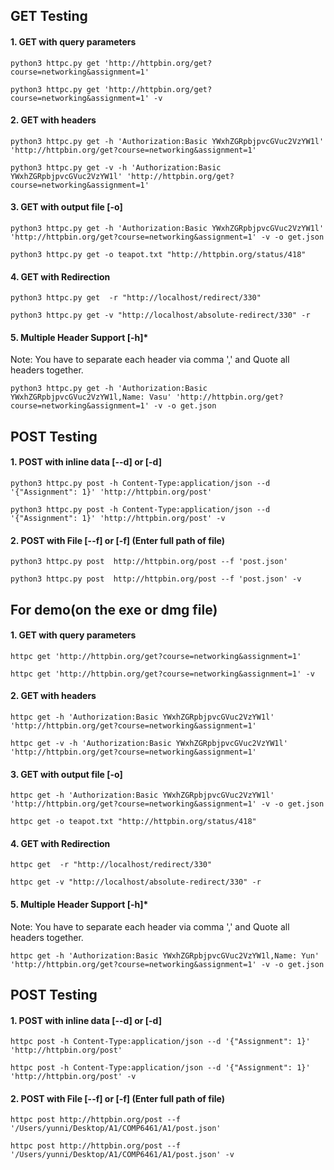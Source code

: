 ## GET Testing

#### 1. GET with query parameters

```python3 httpc.py get 'http://httpbin.org/get?course=networking&assignment=1'``` 

```python3 httpc.py get 'http://httpbin.org/get?course=networking&assignment=1' -v``` 

#### 2. GET with headers

```python3 httpc.py get -h 'Authorization:Basic YWxhZGRpbjpvcGVuc2VzYW1l' 'http://httpbin.org/get?course=networking&assignment=1'``` 

```python3 httpc.py get -v -h 'Authorization:Basic YWxhZGRpbjpvcGVuc2VzYW1l' 'http://httpbin.org/get?course=networking&assignment=1'``` 

#### 3. GET with output file [-o]

```python3 httpc.py get -h 'Authorization:Basic YWxhZGRpbjpvcGVuc2VzYW1l' 'http://httpbin.org/get?course=networking&assignment=1' -v -o get.json``` 

```python3 httpc.py get -o teapot.txt "http://httpbin.org/status/418"``` 

#### 4. GET with Redirection

```python3 httpc.py get  -r "http://localhost/redirect/330"``` 

```python3 httpc.py get -v "http://localhost/absolute-redirect/330" -r```

#### 5. Multiple Header Support [-h]*

Note: You have to separate each header via comma ',' and Quote all headers together.

```python3 httpc.py get -h 'Authorization:Basic YWxhZGRpbjpvcGVuc2VzYW1l,Name: Vasu' 'http://httpbin.org/get?course=networking&assignment=1' -v -o get.json``` 

## POST Testing 

#### 1. POST with inline data [--d] or [-d]

```python3 httpc.py post -h Content-Type:application/json --d '{"Assignment": 1}' 'http://httpbin.org/post'``` 

```python3 httpc.py post -h Content-Type:application/json --d '{"Assignment": 1}' 'http://httpbin.org/post' -v``` 

#### 2. POST with File [--f] or [-f] (Enter full path of file)

```python3 httpc.py post  http://httpbin.org/post --f 'post.json'``` 

```python3 httpc.py post  http://httpbin.org/post --f 'post.json' -v``` 

## For demo(on the exe or dmg file)

#### 1. GET with query parameters

```httpc get 'http://httpbin.org/get?course=networking&assignment=1'``` 

```httpc get 'http://httpbin.org/get?course=networking&assignment=1' -v``` 

#### 2. GET with headers

```httpc get -h 'Authorization:Basic YWxhZGRpbjpvcGVuc2VzYW1l' 'http://httpbin.org/get?course=networking&assignment=1'``` 

```httpc get -v -h 'Authorization:Basic YWxhZGRpbjpvcGVuc2VzYW1l' 'http://httpbin.org/get?course=networking&assignment=1'``` 

#### 3. GET with output file [-o]

```httpc get -h 'Authorization:Basic YWxhZGRpbjpvcGVuc2VzYW1l' 'http://httpbin.org/get?course=networking&assignment=1' -v -o get.json``` 

```httpc get -o teapot.txt "http://httpbin.org/status/418"``` 

#### 4. GET with Redirection

```httpc get  -r "http://localhost/redirect/330"``` 

```httpc get -v "http://localhost/absolute-redirect/330" -r```

#### 5. Multiple Header Support [-h]*

Note: You have to separate each header via comma ',' and Quote all headers together.

```httpc get -h 'Authorization:Basic YWxhZGRpbjpvcGVuc2VzYW1l,Name: Yun' 'http://httpbin.org/get?course=networking&assignment=1' -v -o get.json``` 

## POST Testing 

#### 1. POST with inline data [--d] or [-d]

```httpc post -h Content-Type:application/json --d '{"Assignment": 1}' 'http://httpbin.org/post'``` 

```httpc post -h Content-Type:application/json --d '{"Assignment": 1}' 'http://httpbin.org/post' -v``` 

#### 2. POST with File [--f] or [-f] (Enter full path of file)

```httpc post http://httpbin.org/post --f '/Users/yunni/Desktop/A1/COMP6461/A1/post.json'``` 

```httpc post http://httpbin.org/post --f '/Users/yunni/Desktop/A1/COMP6461/A1/post.json' -v``` 
